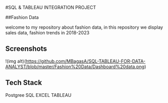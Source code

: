 
#SQL & TABLEAU INTEGRATION PROJECT

##Fashion Data 


welcome to my repository about fashion data, in this repository we display sales data, fashion trends in 2018-2023

## Screenshots

!(img alt)(https://github.com/MBagasA/SQL-TABLEAU-FOR-DATA-ANALYST/blob/master/Fashion%20Data/Dashboard%20data.png)
## Tech Stack

Postgree SQL
EXCEL
TABLEAU

